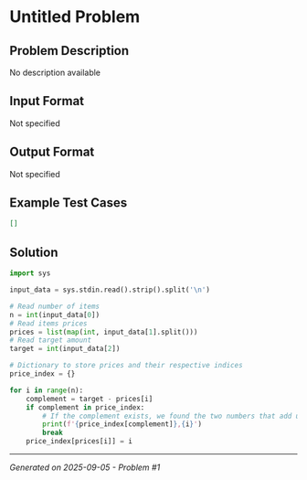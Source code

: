 # Untitled Problem

## Problem Description
No description available

## Input Format
Not specified

## Output Format
Not specified

## Example Test Cases
```json
[]
```

## Solution
```python
import sys

input_data = sys.stdin.read().strip().split('\n')

# Read number of items
n = int(input_data[0])
# Read items prices
prices = list(map(int, input_data[1].split()))
# Read target amount
target = int(input_data[2])

# Dictionary to store prices and their respective indices
price_index = {}

for i in range(n):
    complement = target - prices[i]
    if complement in price_index:
        # If the complement exists, we found the two numbers that add up to the target
        print(f'{price_index[complement]},{i}')
        break
    price_index[prices[i]] = i
```

---
*Generated on 2025-09-05 - Problem #1*